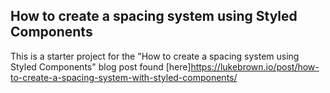 ## How to create a spacing system using Styled Components

This is a starter project for the "How to create a spacing system using Styled Components" blog post found [here]https://lukebrown.io/post/how-to-create-a-spacing-system-with-styled-components/